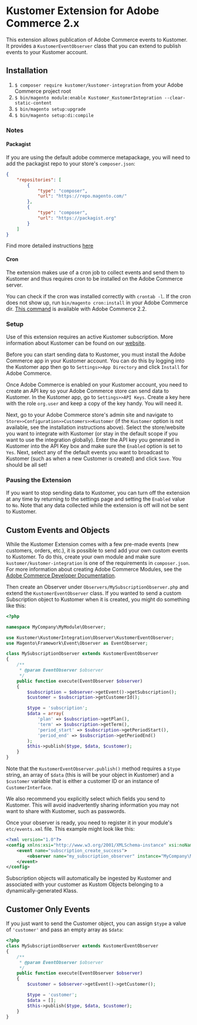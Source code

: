 # Kustomer Extension for Adobe Commerce 2.x
This extension allows publication of Adobe Commerce events to Kustomer. It provides a `KustomerEventObserver` class that you can extend to publish events to your Kustomer account.

## Installation
1. `$ composer require kustomer/kustomer-integration` from your Adobe Commerce project root
2. `$ bin/magento module:enable Kustomer_KustomerIntegration --clear-static-content`
3. `$ bin/magento setup:upgrade`
4. `$ bin/magento setup:di:compile`

### Notes

#### Packagist

If you are using the default adobe commerce metapackage, you will need to add the packagist repo to your store's `composer.json`:
```json
{
    "repositories": [
        {
            "type": "composer",
            "url": "https://repo.magento.com/"
        },
        {
            "type": "composer",
            "url": "https://packagist.org"
        }
    ]
}
```
Find more detailed instructions [here](http://devdocs.magento.com/guides/v2.2/comp-mgr/install-extensions.html)

#### Cron

The extension makes use of a cron job to collect events and send them to Kustomer and thus requires cron to be installed on the Adobe Commerce server.  

You can check if the cron was installed correctly with `crontab -l`.  If the cron does not show up, run `bin/magento cron:install` in your Adobe Commerce dir. [This command](https://devdocs.magento.com/guides/v2.4/config-guide/cli/config-cli-subcommands-cron.html) is available with Adobe Commerce 2.2.

### Setup
Use of this extension requires an active Kustomer subscription. More information about Kustomer can be found on our [website](https://www.kustomer.com).

Before you can start sending data to Kustomer, you must install the Adobe Commerce app in your Kustomer account. You can do this by logging into the Kustomer app then go to `Settings>>App Directory` and click `Install` for Adobe Commerce.

Once Adobe Commerce is enabled on your Kustomer account, you need to create an API key so your Adobe Commerce store can send data to Kustomer. In the Kustomer app, go to `Settings>>API Keys`. Create a key here with the role `org.user` and keep a copy of the key handy. You will need it.

Next, go to your Adobe Commerce store's admin site and navigate to `Store>>Configuration>>Customers>>Kustomer` (if the `Kustomer` option is not available, see the installation instructions above). Select the store/website you want to integrate with Kustomer (or stay in the default scope if you want to use the integration globally). Enter the API key you generated in Kustomer into the API Key box and make sure the `Enabled` option is set to `Yes`. Next, select any of the default events you want to broadcast to Kustomer (such as when a new Customer is created) and click `Save`. You should be all set!

### Pausing the Extension
If you want to stop sending data to Kustomer, you can turn off the extension at any time by returning to the settings page and setting the `Enabled` value to `No`. Note that any data collected while the extension is off will not be sent to Kustomer.  

## Custom Events and Objects
While the Kustomer Extension comes with a few pre-made events (new customers, orders, etc.), it is possible to send add your own custom events to Kustomer. To do this, create your own module and make sure `kustomer/kustomer-integration` is one of the requirements in `composer.json`. For more information about creating Adobe Commerce Modules, see the [Adobe Commerce Developer Documentation](http://devdocs.magento.com/guides/v2.2/extension-dev-guide/bk-extension-dev-guide.html). 

Then create an Observer under `Observers/MySubscriptionObserver.php` and extend the `KustomerEventObserver` class. If you wanted to send a custom Subscription object to Kustomer when it is created, you might do something like this:

```php
<?php

namespace MyCompany\MyModule\Observer;

use Kustomer\KustomerIntegration\Observer\KustomerEventObserver;
use Magento\Framework\Event\Observer as EventObserver;

class MySubscriptionObserver extends KustomerEventObserver
{
    /**
     * @param EventObserver $observer
     */
    public function execute(EventObserver $observer)
    {
        $subscription = $observer->getEvent()->getSubscription();
        $customer = $subscription->getCustomerId();

        $type = 'subscription';
        $data = array(
            'plan' => $subscription->getPlan(),
            'term' => $subscription->getTerm(),
            'period_start' => $subscription->getPeriodStart(),
            'period_end' => $subscription->getPeriodEnd()  
        );
        $this->publish($type, $data, $customer);
    }
}
```
Note that the `KustomerEventObserver.publish()` method requires a `$type` string, an array of `$data` (this is will be your object in Kustomer) and a `$customer` variable that is either a customer ID or an instance of `CustomerInterface`.

We also recommend you explicitly select which fields you send to Kustomer. This will avoid inadvertently sharing information you may not want to share with Kustomer, such as passwords.

Once your observer is ready, you need to register it in your module's `etc/events.xml` file. This example might look like this:

```xml
<?xml version="1.0"?>
<config xmlns:xsi="http://www.w3.org/2001/XMLSchema-instance" xsi:noNamespaceSchemaLocation="urn:magento:framework:Event/etc/events.xsd">
    <event name="subscription_create_success">
        <observer name="my_subscription_observer" instance="MyCompany\MyModule\Observer\MySubscriptionObserver" />
    </event>
</config>
```

Subscription objects will automatically be ingested by Kustomer and associated with your customer as Kustom Objects belonging to a dynamically-generated Klass.

## Customer Only Events
If you just want to send the Customer object, you can assign `$type` a value of `'customer'` and pass an empty array as `$data`:

```php
<?php
class MySubscriptionObserver extends KustomerEventObserver
{
    /**
     * @param EventObserver $observer
     */
    public function execute(EventObserver $observer)
    {
        $customer = $observer->getEvent()->getCustomer();

        $type = 'customer';
        $data = [];
        $this->publish($type, $data, $customer);
    }
}
```
